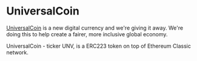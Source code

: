 # UniversalCoin

[UniversalCoin](https://universalcoin.io/) is a new digital currency and we're giving it away. We're doing this to help create a fairer, more inclusive global economy.

UniversalCoin - ticker UNV, is a ERC223 token on top of Ethereum Classic network.
